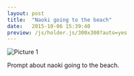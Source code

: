 ```yaml
---
layout: post
title:  "Naoki going to the beach"
date:   2015-10-06 15:39:40
preview: /js/holder.js/300x300?auto=yes
---
```


![Picture 1](/assets/atthebeach.gif)

Prompt about naoki going to the beach.
